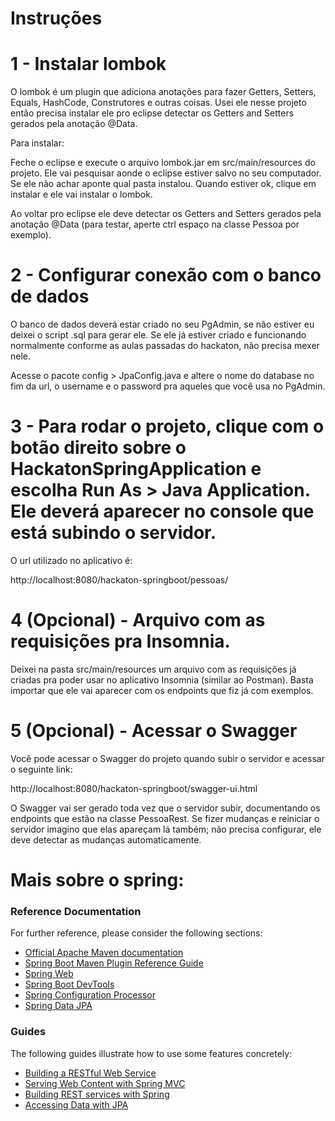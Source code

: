 # Instruções

# 1 - Instalar lombok

O lombok é um plugin que adiciona anotações para fazer Getters, Setters, Equals, HashCode, Construtores e outras coisas. Usei ele nesse projeto então precisa instalar ele pro eclipse detectar os Getters and Setters gerados pela anotação @Data.

Para instalar:

Feche o eclipse e execute o arquivo lombok.jar em src/main/resources do projeto. Ele vai pesquisar aonde o eclipse estiver salvo no seu computador. Se ele não achar aponte qual pasta instalou. Quando estiver ok, clique em instalar e ele vai instalar o lombok.

Ao voltar pro eclipse ele deve detectar os Getters and Setters gerados pela anotação @Data (para testar, aperte ctrl espaço na classe Pessoa por exemplo).

# 2 - Configurar conexão com o banco de dados

O banco de dados deverá estar criado no seu PgAdmin, se não estiver eu deixei o script .sql para gerar ele. Se ele já estiver criado e funcionando normalmente conforme as aulas passadas do hackaton, não precisa mexer nele.

Acesse o pacote config > JpaConfig.java e altere o nome do database no fim da url, o username e o password pra aqueles que você usa no PgAdmin.

# 3 - Para rodar o projeto, clique com o botão direito sobre o HackatonSpringApplication e escolha Run As > Java Application. Ele deverá aparecer no console que está subindo o servidor.

O url utilizado no aplicativo é:

http://localhost:8080/hackaton-springboot/pessoas/

# 4 (Opcional) - Arquivo com as requisições pra Insomnia.

Deixei na pasta src/main/resources um arquivo com as requisições já criadas pra poder usar no aplicativo Insomnia (similar ao Postman). Basta importar que ele vai aparecer com os endpoints que fiz já com exemplos.

# 5 (Opcional) - Acessar o Swagger

Você pode acessar o Swagger do projeto quando subir o servidor e acessar o seguinte link:

http://localhost:8080/hackaton-springboot/swagger-ui.html

O Swagger vai ser gerado toda vez que o servidor subir, documentando os endpoints que estão na classe PessoaRest. Se fizer mudanças e reiniciar o servidor imagino que elas apareçam lá também; não precisa configurar, ele deve detectar as mudanças automaticamente.

# Mais sobre o spring:

### Reference Documentation
For further reference, please consider the following sections:

* [Official Apache Maven documentation](https://maven.apache.org/guides/index.html)
* [Spring Boot Maven Plugin Reference Guide](https://docs.spring.io/spring-boot/docs/2.2.5.RELEASE/maven-plugin/)
* [Spring Web](https://docs.spring.io/spring-boot/docs/2.2.5.RELEASE/reference/htmlsingle/#boot-features-developing-web-applications)
* [Spring Boot DevTools](https://docs.spring.io/spring-boot/docs/2.2.5.RELEASE/reference/htmlsingle/#using-boot-devtools)
* [Spring Configuration Processor](https://docs.spring.io/spring-boot/docs/2.2.5.RELEASE/reference/htmlsingle/#configuration-metadata-annotation-processor)
* [Spring Data JPA](https://docs.spring.io/spring-boot/docs/2.2.5.RELEASE/reference/htmlsingle/#boot-features-jpa-and-spring-data)

### Guides
The following guides illustrate how to use some features concretely:

* [Building a RESTful Web Service](https://spring.io/guides/gs/rest-service/)
* [Serving Web Content with Spring MVC](https://spring.io/guides/gs/serving-web-content/)
* [Building REST services with Spring](https://spring.io/guides/tutorials/bookmarks/)
* [Accessing Data with JPA](https://spring.io/guides/gs/accessing-data-jpa/)

